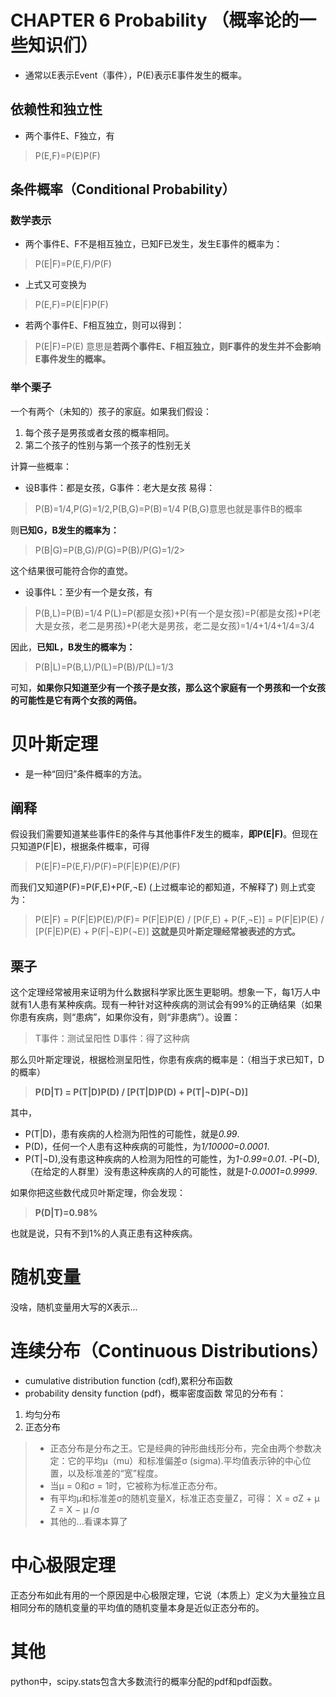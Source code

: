 # CHAPTER 6 Probability （概率论的一些知识们）
- 通常以E表示Event（事件），P(E)表示E事件发生的概率。
## 依赖性和独立性
- 两个事件E、F独立，有
> P(E,F)=P(E)P(F)

## 条件概率（Conditional Probability）
### 数学表示
- 两个事件E、F不是相互独立，已知F已发生，发生E事件的概率为：
> P(E|F)=P(E,F)/P(F)
- 上式又可变换为
> P(E,F)=P(E|F)P(F)
- 若两个事件E、F相互独立，则可以得到：
> P(E|F)=P(E) 
意思是**若两个事件E、F相互独立，则F事件的发生并不会影响E事件发生的概率。**

### 举个栗子
一个有两个（未知的）孩子的家庭。如果我们假设：
1. 每个孩子是男孩或者女孩的概率相同。
2. 第二个孩子的性别与第一个孩子的性别无关

计算一些概率：
- 设B事件：都是女孩，G事件：老大是女孩  易得：
> P(B)=1/4,P(G)=1/2,P(B,G)=P(B)=1/4
P(B,G)意思也就是事件B的概率
>
则**已知G，B发生的概率为：**
> P(B|G)=P(B,G)/P(G)=P(B)/P(G)=1/2>

这个结果很可能符合你的直觉。

- 设事件L：至少有一个是女孩，有
> P(B,L)=P(B)=1/4
> P(L)=P(都是女孩)+P(有一个是女孩)=P(都是女孩)+P(老大是女孩，老二是男孩)+P(老大是男孩，老二是女孩)=1/4+1/4+1/4=3/4
>
因此，**已知L，B发生的概率为：**
> P(B|L)=P(B,L)/P(L)=P(B)/P(L)=1/3

可知，**如果你只知道至少有一个孩子是女孩，那么这个家庭有一个男孩和一个女孩的可能性是它有两个女孩的两倍。**

# 贝叶斯定理
- 是一种“回归”条件概率的方法。
## 阐释
假设我们需要知道某些事件E的条件与其他事件F发生的概率，**即P(E|F)**。但现在只知道P(F|E)，根据条件概率，可得
> P(E|F)=P(E,F)/P(F)=P(F|E)P(E)/P(F)
>
而我们又知道P(F)=P(F,E)+P(F,¬E) 
(上过概率论的都知道，不解释了)
则上式变为：
> P(E|F) = P(F|E)P(E)/P(F)= P(F|E)P(E) / [P(F,E) + P(F,¬E)] = P(F|E)P(E) / [P(F|E)P(E) + P(F|¬E)P(¬E)]
**这就是贝叶斯定理经常被表述的方式。**
>

## 栗子
这个定理经常被用来证明为什么数据科学家比医生更聪明。想象一下，每1万人中就有1人患有某种疾病。现有一种针对这种疾病的测试会有99%的正确结果（如果你患有疾病，则“患病”，如果你没有，则“非患病”）。设置：
>T事件：测试呈阳性
D事件：得了这种病
>
那么贝叶斯定理说，根据检测呈阳性，你患有疾病的概率是：（相当于求已知T，D的概率）
> **P(D|T) = P(T|D)P(D) / [P(T|D)P(D) + P(T|¬D)P(¬D)]**
>
其中，
- P(T|D)，患有疾病的人检测为阳性的可能性，就是*0.99*.
- P(D)，任何一个人患有这种疾病的可能性，为*1/10000=0.0001*.
- P(T|¬D),没有患这种疾病的人检测为阳性的可能性，为*1-0.99=0.01*.
-P(¬D),（在给定的人群里）没有患这种疾病的人的可能性，就是*1-0.0001=0.9999*.

如果你把这些数代成贝叶斯定理，你会发现：
> **P(D|T)=0.98%**
>
也就是说，只有不到1%的人真正患有这种疾病。

# 随机变量
没啥，随机变量用大写的X表示...

# 连续分布（Continuous Distributions）
- cumulative distribution function (cdf),累积分布函数
-  probability density function (pdf)，概率密度函数
常见的分布有：
1. 均匀分布
2. 正态分布
> - 正态分布是分布之王。它是经典的钟形曲线形分布，完全由两个参数决定：它的平均μ（mu）和标准偏差σ (sigma).平均值表示钟的中心位置，以及标准差的“宽”程度。
>- 当μ = 0和σ = 1时，它被称为标准正态分布。
>- 有平均μ和标准差σ的随机变量X，标准正态变量Z，可得：
 X = σZ + μ
 Z = X − μ /σ
 >- 其他的...看课本算了

 # 中心极限定理
 正态分布如此有用的一个原因是中心极限定理，它说（本质上）定义为大量独立且相同分布的随机变量的平均值的随机变量本身是近似正态分布的。

 # 其他
 python中，scipy.stats包含大多数流行的概率分配的pdf和pdf函数。